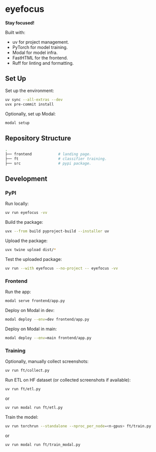 # eyefocus

**Stay focused!**

Built with:

- uv for project management.
- PyTorch for model training.
- Modal for model infra.
- FastHTML for the frontend.
- Ruff for linting and formatting.

## Set Up

Set up the environment:

```bash
uv sync --all-extras --dev
uvx pre-commit install
```

Optionally, set up Modal:

```bash
modal setup
```

## Repository Structure

```bash
.
├── frontend            # landing page.
├── ft                  # classifier training.
├── src                 # pypi package.
```

## Development

### PyPI

Run locally:

```bash
uv run eyefocus -vv
```

Build the package:

```bash
uvx --from build pyproject-build --installer uv
```

Upload the package:

```bash
uvx twine upload dist/*
```

Test the uploaded package:

```bash
uv run --with eyefocus --no-project -- eyefocus -vv
```

### Frontend

Run the app:

```bash
modal serve frontend/app.py
```

Deploy on Modal in dev:

```bash
modal deploy --env=dev frontend/app.py
```

Deploy on Modal in main:

```bash
modal deploy --env=main frontend/app.py
```

### Training

Optionally, manually collect screenshots:

```bash
uv run ft/collect.py
```

Run ETL on HF dataset (or collected screenshots if available):

```bash
uv run ft/etl.py
```

or

```bash
uv run modal run ft/etl.py
```

Train the model:

```bash
uv run torchrun --standalone --nproc_per_node=<n-gpus> ft/train.py
```

or

```bash
uv run modal run ft/train_modal.py
```
